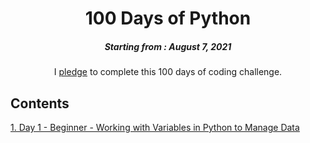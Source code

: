 <h1 align="center"> 
100 Days of Python
</h1>
<h5 align="center">
Starting from : August 7, 2021
</h5>

<p align="center">
I <a href="https://github.com/Tapas15/100-Days-of-code/blob/master/Day-1/2.1%20App%20Brewery%20-%20100%20Days%20of%20Python%20Pledge.pdf">pledge</a> to complete this 100 days of coding challenge.
</p>

## Contents

[1. Day 1 - Beginner - Working with Variables in Python to Manage Data](https://github.com/Tapas15/100-Days-of-code/tree/master/Day-1)